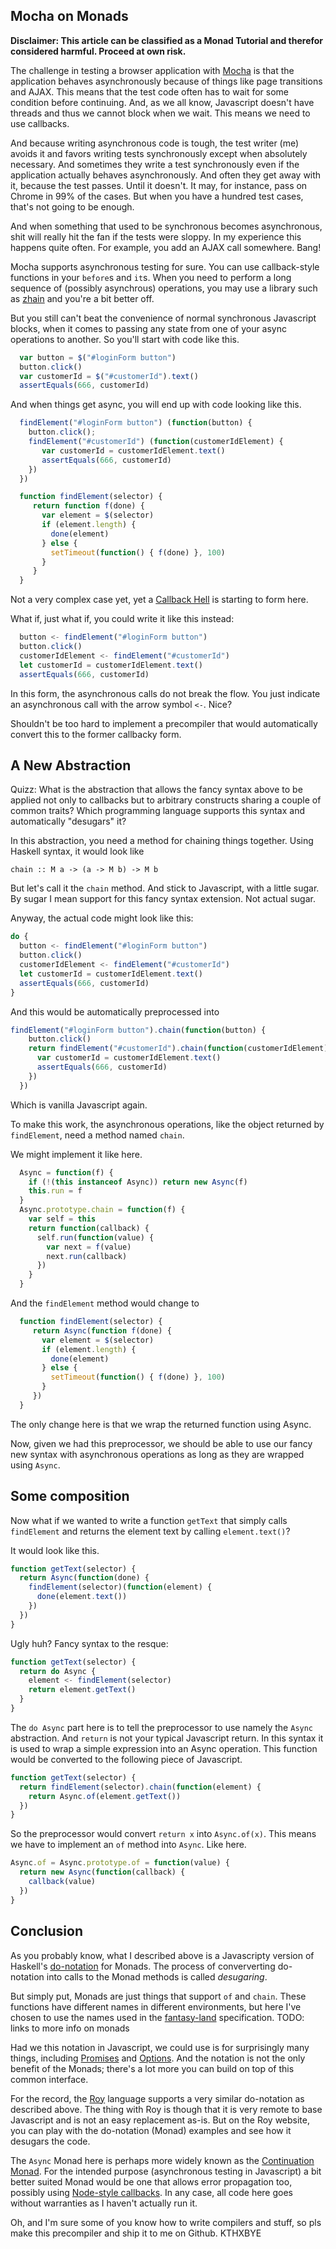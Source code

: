 ## Mocha on Monads

**Disclaimer: This article can be classified as a Monad Tutorial and therefor considered harmful. Proceed at own risk.**

The challenge in testing a browser application with [Mocha](http://visionmedia.github.io/mocha/) is that the application behaves asynchronously because of things like page transitions and AJAX. This means that the test code often has to wait for some condition before continuing. And, as we all know, Javascript doesn't have threads and thus we cannot block when we wait. This means we need to use callbacks.

And because writing asynchronous code is tough, the test writer (me) avoids it and favors writing tests synchronously except when absolutely necessary. And sometimes they write a test synchronously even if the application actually behaves asynchronously. And often they get away with it, because the test passes. Until it doesn't. It may, for instance, pass on Chrome in 99% of the cases. But when you have a hundred test cases, that's not going to be enough.

And when something that used to be synchronous becomes asynchronous, shit will really hit the fan if the tests were sloppy. In my experience this happens quite often. For example, you add an AJAX call somewhere. Bang!

Mocha supports asynchronous testing for sure. You can use callback-style functions in your `before`s and `it`s. When you need to perform a long sequence of (possibly asynchrous) operations, you may use a library such as [zhain](https://github.com/mtkopone/zhain) and you're a bit better off.

But you still can't beat the convenience of normal synchronous Javascript blocks, when it comes to passing any state from one of your async operations to another. So you'll start with code like this.

```js
  var button = $("#loginForm button")
  button.click()
  var customerId = $("#customerId").text()
  assertEquals(666, customerId)
```

And when things get async, you will end up with code looking like this.

```js
  findElement("#loginForm button") (function(button) {
    button.click();
    findElement("#customerId") (function(customerIdElement) {
       var customerId = customerIdElement.text()
       assertEquals(666, customerId)
    })
  })

  function findElement(selector) {
     return function f(done) {
       var element = $(selector)
       if (element.length) {
         done(element)
       } else {
         setTimeout(function() { f(done) }, 100)
       }
     }
  }
```

Not a very complex case yet, yet a [Callback Hell](http://travistidwell.com/presentations/jquery-node-phantom/images/callback_hell.jpg) is starting to form here.

What if, just what if, you could write it like this instead:

```js
  button <- findElement("#loginForm button")
  button.click()
  customerIdElement <- findElement("#customerId")
  let customerId = customerIdElement.text()
  assertEquals(666, customerId)
```

In this form, the asynchronous calls do not break the flow. You just indicate an asynchronous call with the arrow symbol `<-`. Nice?

Shouldn't be too hard to implement a precompiler that would automatically convert this to the former callbacky form.

## A New Abstraction

Quizz: What is the abstraction that allows the fancy syntax above to be applied not only to callbacks but to arbitrary constructs sharing a couple of common traits? Which programming language supports this syntax and automatically "desugars" it?

In this abstraction, you need a method for chaining things together. Using Haskell syntax, it would look like

```
chain :: M a -> (a -> M b) -> M b
```

But let's call it the `chain` method. And stick to Javascript, with a little sugar. By sugar I mean support for this fancy syntax extension. Not actual sugar.

Anyway, the actual code might look like this:

```js
do {
  button <- findElement("#loginForm button")
  button.click()
  customerIdElement <- findElement("#customerId")
  let customerId = customerIdElement.text()
  assertEquals(666, customerId)
}
```

And this would be automatically preprocessed into

```js
findElement("#loginForm button").chain(function(button) { 
    button.click() 
    return findElement("#customerId").chain(function(customerIdElement) {
      var customerId = customerIdElement.text()
      assertEquals(666, customerId)
    })
  })
```

Which is vanilla Javascript again.

To make this work, the asynchronous operations, like the object returned by `findElement`, need a method named `chain`.

We might implement it like here.

```js
  Async = function(f) {
    if (!(this instanceof Async)) return new Async(f)
    this.run = f
  }
  Async.prototype.chain = function(f) {
    var self = this
    return function(callback) {
      self.run(function(value) {
        var next = f(value)
        next.run(callback)
      })
    }    
  }
```

And the `findElement` method would change to

```js
  function findElement(selector) {
     return Async(function f(done) {
       var element = $(selector)
       if (element.length) {
         done(element)
       } else {
         setTimeout(function() { f(done) }, 100)
       }
     })
  }
```

The only change here is that we wrap the returned function using Async.

Now, given we had this preprocessor, we should be able to use our fancy new syntax with asynchronous operations as long as they are wrapped using `Async`.

## Some composition

Now what if we wanted to write a function `getText` that simply calls `findElement` and returns the element text by calling `element.text()`?

It would look like this.

```js
function getText(selector) {
  return Async(function(done) {
    findElement(selector)(function(element) {
      done(element.text())
    })
  })
}
```

Ugly huh? Fancy syntax to the resque:

```js
function getText(selector) {
  return do Async {
    element <- findElement(selector)
    return element.getText()
  }
}
```

The `do Async` part here is to tell the preprocessor to use namely the `Async` abstraction. And `return` is not your typical Javascript return. In this syntax it is used to wrap a simple expression into an Async operation. This function would be converted to the following piece of Javascript.

```js
function getText(selector) {
  return findElement(selector).chain(function(element) {
    return Async.of(element.getText())
  })
}
```

So the preprocessor would convert `return x` into `Async.of(x)`. This means we have to implement an `of` method into `Async`. Like here.

```js
Async.of = Async.prototype.of = function(value) {
  return new Async(function(callback) {
    callback(value)
  })
}
```

## Conclusion

As you probably know, what I described above is a Javascripty version of Haskell's [do-notation](http://en.wikibooks.org/wiki/Haskell/do_Notation) for Monads. The process of conververting do-notation into calls to the Monad methods is called *desugaring*.

But simply put, Monads are just things that support `of` and `chain`. These functions have different names in different environments, but here I've chosen to use the names used in the [fantasy-land](https://github.com/fantasyland/fantasy-land) specification. TODO: links to more info on monads

Had we this notation in Javascript, we could use is for surprisingly many things, including [Promises](https://github.com/fantasyland/fantasy-promises) and [Options](https://github.com/fantasyland/fantasy-options). And the notation is not the only benefit of the Monads; there's a lot more you can build on top of this common interface.

For the record, the [Roy](http://roy.brianmckenna.org/) language supports a very similar do-notation as described above. The thing with Roy is though that it is very remote to base Javascript and is not an easy replacement as-is. But on the Roy website, you can play with the do-notation (Monad) examples and see how it desugars the code.

The `Async` Monad here is perhaps more widely known as the [Continuation Monad](http://hackage.haskell.org/package/mtl-1.1.0.2/docs/Control-Monad-Cont.html). For the intended purpose (asynchronous testing in Javascript) a bit better suited Monad would be one that allows error propagation too, possibly using [Node-style callbacks](http://howtonode.org/control-flow-part-ii). In any case, all code here goes without warranties as I haven't actually run it.

Oh, and I'm sure some of you know how to write compilers and stuff, so pls make this precompiler and ship it to me on Github. KTHXBYE
